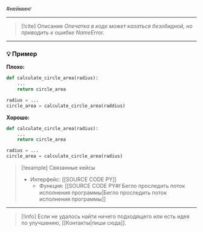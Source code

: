#нейминг 
***

> [!cite] Описание
>_Опечатка в коде может казаться безобидной, но приводить к ошибке NameError._

***
### 💡 Пример


**Плохо:**
```python
def calculate_circle_area(radius):
	...
	return circle_area

radius = ...
circle_area = calculate_circle_area(raddius)
```

**Хорошо:**
```python
def calculate_circle_area(radius):
	...
	return circle_area

radius = ...
circle_area = calculate_circle_area(radius)
```

> [!example] Связанные кейсы
>- Интерфейс: [[SOURCE CODE PY]]
>	- Функция: [[SOURCE CODE PY#𝑓 Бегло проследить поток исполнения программы|Бегло проследить поток исполнения программы]]

***

> [!info]
> Если не удалось найти ничего подходящего или есть идея по улучшению, [[Контакты|пиши сюда]].
